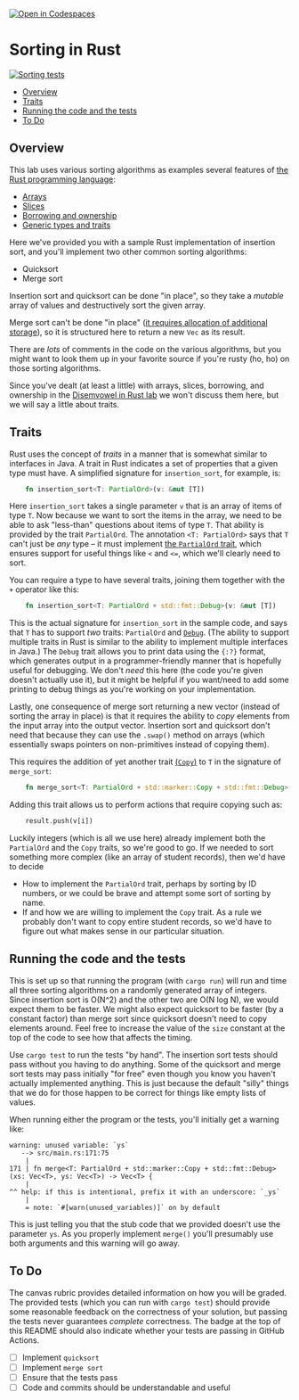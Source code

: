 [![Open in Codespaces](https://classroom.github.com/assets/launch-codespace-f4981d0f882b2a3f0472912d15f9806d57e124e0fc890972558857b51b24a6f9.svg)](https://classroom.github.com/open-in-codespaces?assignment_repo_id=9525453)
# Sorting in Rust <!-- omit in toc -->

[![Sorting tests](../../workflows/sorting-tests/badge.svg)](../../actions?query=workflow%3A"sorting-tests")

- [Overview](#overview)
- [Traits](#traits)
- [Running the code and the tests](#running-the-code-and-the-tests)
- [To Do](#to-do)

## Overview

This lab uses various sorting algorithms as examples several features
of [the Rust programming language](https://www.rust-lang.org/):

- [Arrays](https://doc.rust-lang.org/book/ch03-02-data-types.html#the-array-type)
- [Slices](https://doc.rust-lang.org/book/ch04-03-slices.html#other-slices)
- [Borrowing and ownership](https://doc.rust-lang.org/book/ch04-00-understanding-ownership.html)
- [Generic types and traits](https://doc.rust-lang.org/book/ch10-00-generics.html)

Here we've provided you with a sample Rust implementation of insertion sort, and
you'll implement two other common sorting algorithms:

- Quicksort
- Merge sort

Insertion sort and quicksort can be done "in place", so they take a
_mutable_ array of values and destructively sort the given array.

Merge sort can't be done "in place" ([it
requires allocation of additional storage](https://en.wikipedia.org/wiki/Merge_sort#Variants)),
so it is structured here to return a new `Vec` as its result.

There are _lots_ of comments in the code on the various algorithms, but
you might want to look them up in your favorite source if you're rusty
(ho, ho) on those sorting algorithms.

Since you've dealt (at least a little) with arrays, slices, borrowing,
and ownership in the
[Disemvowel in Rust lab](https://github.com/UMM-CSci-Systems/disemvowel-in-rust)
we won't discuss them here, but we will say a little about traits.

## Traits

Rust uses the concept of _traits_ in a manner that is somewhat similar
to interfaces in Java. A trait in Rust indicates a set of properties that
a given type must have. A simplified signature for `insertion_sort`, for
example, is:

```rust
    fn insertion_sort<T: PartialOrd>(v: &mut [T])
```

Here `insertion_sort` takes a single parameter `v` that is an array of items
of type `T`. Now because we want to sort the items in the array, we need to
be able to ask "less-than" questions about items of type `T`. That ability
is provided by the trait `PartialOrd`. The annotation `<T: PartialOrd>` says
that `T` can't just be _any_ type – it must implement
[the `PartialOrd` trait](https://doc.rust-lang.org/std/cmp/trait.PartialOrd.html),
which ensures support for useful things like `<` and `<=`, which we'll clearly
need to sort.

You can require a type to have several traits, joining them together with the
`+` operator like this:

```rust
    fn insertion_sort<T: PartialOrd + std::fmt::Debug>(v: &mut [T])
```

This is the actual signature for `insertion_sort` in the sample code, and says
that `T` has to support _two_ traits: `PartialOrd` and
[`Debug`](https://doc.rust-lang.org/std/fmt/trait.Debug.html). (The ability
to support multiple traits in Rust is similar to the ability to
implement multiple interfaces in Java.) The `Debug` trait allows you to
print data using the `{:?}` format, which generates output in a
programmer-friendly manner that is hopefully useful for debugging. We
don't _need_ this here (the code you're given doesn't actually use it),
but it might be helpful if you want/need to add some printing to debug
things as you're working on your implementation.

Lastly, one consequence of merge sort returning a new vector (instead of
sorting the array in place) is that it requires the ability to *copy*
elements from the input array into the output vector. Insertion sort and
quicksort don't need that because they can use the `.swap()` method on arrays
(which essentially swaps pointers on non-primitives instead of copying them).

This requires the addition of yet another trait [(`Copy`)](https://doc.rust-lang.org/std/marker/trait.Copy.html)
to `T` in the signature of `merge_sort`:

```rust
    fn merge_sort<T: PartialOrd + std::marker::Copy + std::fmt::Debug>(v: &[T]) -> Vec<T>
```

Adding this trait allows us to perform actions that require copying such as:

```rust
    result.push(v[i])
```

Luckily integers (which is all we use here) already implement both the
`PartialOrd` and the `Copy` traits, so we're good to go. If we needed to
sort something more complex (like an array of student records), then we'd
have to decide

- How to implement the `PartialOrd` trait, perhaps by sorting by ID
  numbers, or we could be brave and attempt some sort of sorting by
  name.
- If and how we are willing to implement the `Copy` trait. As a rule
  we probably don't want to copy entire student records, so we'd have
  to figure out what makes sense in our particular situation.

## Running the code and the tests

This is set up so that running the program (with `cargo run`) will run and
time all three sorting algorithms on a randomly generated array of integers.
Since insertion sort is O(N^2) and the other two are O(N log N), we would
expect them to be faster. We might also expect quicksort to be faster (by
a constant factor) than merge sort since quicksort doesn't need to copy
elements around. Feel free to increase the value of the `size` constant
at the top of the code to see how that affects the timing.

Use `cargo test` to run the tests "by hand". The insertion sort tests
should pass without you having to do anything. Some of the quicksort
and merge sort tests may pass initially "for free" even though you know
you haven't actually implemented anything. This is just because the
default "silly" things that we do for those happen to be correct for
things like empty lists of values.

When running either the program or the tests, you'll initially get a
warning like:

```text
warning: unused variable: `ys`
   --> src/main.rs:171:75
    |
171 | fn merge<T: PartialOrd + std::marker::Copy + std::fmt::Debug>(xs: Vec<T>, ys: Vec<T>) -> Vec<T> {
    |                                                                           ^^ help: if this is intentional, prefix it with an underscore: `_ys`
    |
    = note: `#[warn(unused_variables)]` on by default
```

This is just telling you that the stub code that we provided doesn't use the
parameter `ys`. As you properly implement `merge()` you'll presumably use
both arguments and this warning will go away.

## To Do

The canvas rubric provides detailed information on how you will be graded. The
provided tests (which you can run with `cargo test`) should provide some
reasonable feedback on the correctness of your solution, but passing the tests
never guarantees _complete_ correctness. The badge at the top of this README
should also indicate whether your tests are passing in GitHub Actions.

- [ ] Implement `quicksort`
- [ ] Implement `merge sort`
- [ ] Ensure that the tests pass
- [ ] Code and commits should be understandable and useful
